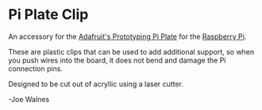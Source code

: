 Pi Plate Clip
=============

An accessory for the [Adafruit's Prototyping Pi Plate](http://www.adafruit.com/products/801)
for the [Raspberry Pi](http://www.raspberrypi.org/).

These are plastic clips that can be used to add additional support, so when you push
wires into the board, it does not bend and damage the Pi connection pins.

Designed to be cut out of acryllic using a laser cutter.

-Joe Walnes

